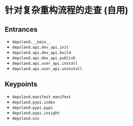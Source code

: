 # 针对复杂重构流程的走查 (自用)

## Entrances

- `depsland.__main__`
- `depsland.api.dev_api.init`
- `depsland.api.dev_api.build`
- `depsland.api.dev_api.publish`
- `depsland.api.user_api.install`
- `depsland.api.user_api.uninstall`

## Keypoints

- `depsland.manifest.manifest`
- `depsland.pypi.index`
- `depsland.pypi.pypi`
- `depsland.pypi.insight`
- `depsland.oss`
